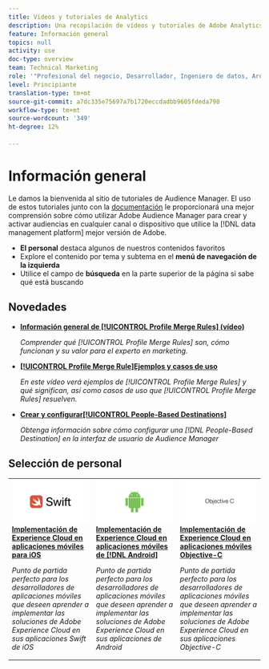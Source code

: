 ```yaml
---
title: Vídeos y tutoriales de Analytics
description: Una recopilación de vídeos y tutoriales de Adobe Analytics.
feature: Información general
topics: null
activity: use
doc-type: overview
team: Technical Marketing
role: '"Profesional del negocio, Desarrollador, Ingeniero de datos, Arquitecto, Arquitecto de datos, Administrador, Líder"'
level: Principiante
translation-type: tm+mt
source-git-commit: a7dc335e75697a7b1720eccdadbb9605fdeda798
workflow-type: tm+mt
source-wordcount: '349'
ht-degree: 12%

---
```



# Información general

Le damos la bienvenida al sitio de tutoriales de Audience Manager.  El uso de estos tutoriales junto con la [documentación](https://experienceleague.adobe.com/docs/audience-manager/user-guide/aam-home.html) le proporcionará una mejor comprensión sobre cómo utilizar Adobe Audience Manager para crear y activar audiencias en cualquier canal o dispositivo que utilice la [!DNL data management platform] mejor versión de Adobe.

* **El personal** destaca algunos de nuestros contenidos favoritos
* Explore el contenido por tema y subtema en el **menú de navegación de la izquierda**
* Utilice el campo de **búsqueda** en la parte superior de la página si sabe qué está buscando

## Novedades

* **[Información general de  [!UICONTROL Profile Merge Rules] (vídeo)](build-and-manage-audiences/profile-merge/overview-of-profile-merge-rules.md)**

   *Comprender qué  [!UICONTROL Profile Merge Rules] son, cómo funcionan y su valor para el experto en marketing.*

* **[[!UICONTROL Profile Merge Rule]Ejemplos y casos de uso](build-and-manage-audiences/profile-merge/profile-merge-rule-examples-and-use-cases.md)**

   *En este vídeo verá ejemplos de  [!UICONTROL Profile Merge Rules] y qué significan, así como casos de uso que  [!UICONTROL Profile Merge Rules] resuelven.*

* **[Crear y configurar[!UICONTROL People-Based Destinations]](data-activation/people-based-destinations/create-and-configure-people-based-destinations.md)**

   *Obtenga información sobre cómo configurar una  [!DNL People-Based Destination] en la interfaz de usuario de Audience Manager*

## Selección de personal

<table>
<tr>
  <td>
    <a href="https://docs.adobe.com/content/help/en/experience-cloud/implementing-in-mobile-ios-swift-apps-with-launch/index.html">
      <img alt="imagen en miniatura del tutorial "Implementación de Experience Cloud en aplicaciones móviles Swift de iOS"" src="assets/thumb_swift.png" />
    </a>
    <div>
      <a href="https://docs.adobe.com/content/help/en/experience-cloud/implementing-in-mobile-ios-swift-apps-with-launch/index.html">
    <strong>Implementación de Experience Cloud en aplicaciones móviles para iOS</strong>
    </a>
    </div>
    <p>
    <em>Punto de partida perfecto para los desarrolladores de aplicaciones móviles que deseen aprender a implementar las soluciones de Adobe Experience Cloud en sus aplicaciones Swift de iOS</em>
    <p>
  </td>
  <td>
    <a href="https://docs.adobe.com/content/help/en/experience-cloud/implementing-in-mobile-android-apps-with-launch/index.html">
      <img alt="imagen en miniatura del tutorial "Implementación de Experience Cloud en aplicaciones móviles de Android"" src="assets/thumb_android.png" />
    </a>
    <div>
      <a href="https://docs.adobe.com/content/help/en/experience-cloud/implementing-in-mobile-android-apps-with-launch/index.html">
    <strong>Implementación de Experience Cloud en aplicaciones móviles de [!DNL Android]</strong>
    </a>
    </div>
    <p>
    <em>Punto de partida perfecto para los desarrolladores de aplicaciones móviles que deseen aprender a implementar las soluciones de Adobe Experience Cloud en sus aplicaciones de Android</em>
    <p>
  </td>
  <td>
    <a href="https://docs.adobe.com/content/help/en/experience-cloud/implementing-in-mobile-ios-objective-c-apps-with-launch/index.html">
      <img alt="imagen en miniatura para el tutorial "Implementación de Experience Cloud en aplicaciones móviles Objective-C"" src="assets/thumb_objective_c.png" />
    </a>
    <div>
      <a href="https://docs.adobe.com/content/help/en/experience-cloud/implementing-in-mobile-ios-objective-c-apps-with-launch/index.html">
    <strong>Implementación de Experience Cloud en aplicaciones móviles Objective-C</strong>
    </a>
    </div>
    <p>
    <em>Punto de partida perfecto para los desarrolladores de aplicaciones móviles que deseen aprender a implementar las soluciones de Adobe Experience Cloud en sus aplicaciones Objective-C</em>
    <p>
  </td>
</tr>
</table>
